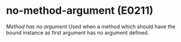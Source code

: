 # no-method-argument (E0211)
*Method has no argument* Used when a method which should have the bound
instance as first argument has no argument defined.

